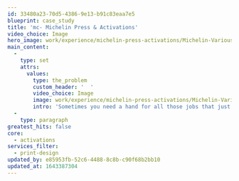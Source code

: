 ```yaml
---
id: 33480a23-70d5-4386-9e13-b91c83eaa7e5
blueprint: case_study
title: 'mc- Michelin Press & Activations'
video_choice: Image
hero_image: work/experience/michelin-press-activations/Michelin-Various-35-Experience-Full-Image-1360x768.5.jpg
main_content:
  -
    type: set
    attrs:
      values:
        type: the_problem
        custom_header: '  '
        video_choice: Image
        image: work/experience/michelin-press-activations/Michelin-Various-35-Experience-Large-927x522.jpg
        intro: 'Sometimes you need a hand for all those jobs that just need doing. As well as working with our friends at Michelin on big creative projects, they still need to maintain a strong presence in the trade press, run one-off campaigns and just generally make a noise on a regular basis. We''re proud to help them develop and manage their press and activation presence every year. '
  -
    type: paragraph
greatest_hits: false
core:
  - activations
services_filter:
  - print-design
updated_by: e85953fb-52c6-4488-8c8b-c90f68b2bb10
updated_at: 1643387304
---
```

